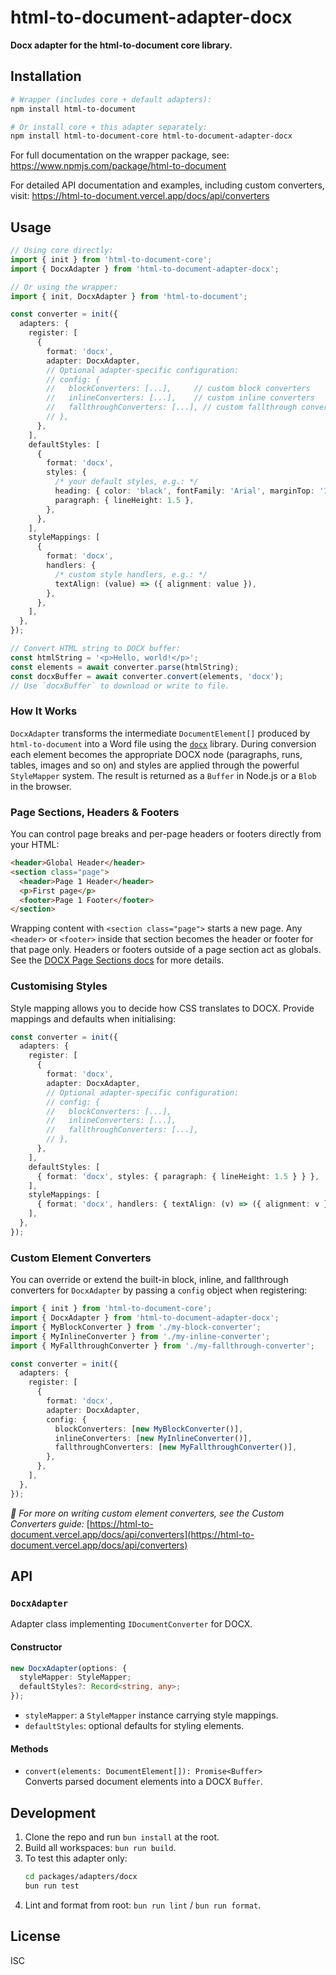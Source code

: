 # html-to-document-adapter-docx

**Docx adapter for the html-to-document core library.**

## Installation

```bash
# Wrapper (includes core + default adapters):
npm install html-to-document

# Or install core + this adapter separately:
npm install html-to-document-core html-to-document-adapter-docx
```

For full documentation on the wrapper package, see:  
https://www.npmjs.com/package/html-to-document

For detailed API documentation and examples, including custom converters, visit:
https://html-to-document.vercel.app/docs/api/converters

## Usage

```ts
// Using core directly:
import { init } from 'html-to-document-core';
import { DocxAdapter } from 'html-to-document-adapter-docx';

// Or using the wrapper:
import { init, DocxAdapter } from 'html-to-document';

const converter = init({
  adapters: {
    register: [
      {
        format: 'docx',
        adapter: DocxAdapter,
        // Optional adapter-specific configuration:
        // config: {
        //   blockConverters: [...],     // custom block converters
        //   inlineConverters: [...],    // custom inline converters
        //   fallthroughConverters: [...], // custom fallthrough converters
        // },
      },
    ],
    defaultStyles: [
      {
        format: 'docx',
        styles: {
          /* your default styles, e.g.: */
          heading: { color: 'black', fontFamily: 'Arial', marginTop: '10px' },
          paragraph: { lineHeight: 1.5 },
        },
      },
    ],
    styleMappings: [
      {
        format: 'docx',
        handlers: {
          /* custom style handlers, e.g.: */
          textAlign: (value) => ({ alignment: value }),
        },
      },
    ],
  },
});

// Convert HTML string to DOCX buffer:
const htmlString = '<p>Hello, world!</p>';
const elements = await converter.parse(htmlString);
const docxBuffer = await converter.convert(elements, 'docx');
// Use `docxBuffer` to download or write to file.
```

### How It Works

`DocxAdapter` transforms the intermediate `DocumentElement[]` produced by
`html-to-document` into a Word file using the
[`docx`](https://www.npmjs.com/package/docx) library. During conversion each
element becomes the appropriate DOCX node (paragraphs, runs, tables, images and
so on) and styles are applied through the powerful `StyleMapper` system. The
result is returned as a `Buffer` in Node.js or a `Blob` in the browser.

### Page Sections, Headers & Footers

You can control page breaks and per-page headers or footers directly from your
HTML:

```html
<header>Global Header</header>
<section class="page">
  <header>Page 1 Header</header>
  <p>First page</p>
  <footer>Page 1 Footer</footer>
</section>
```

Wrapping content with `<section class="page">` starts a new page. Any `<header>`
or `<footer>` inside that section becomes the header or footer for that page
only. Headers or footers outside of a page section act as globals. See the
[DOCX Page Sections docs](https://html-to-document.vercel.app/docs/api/docx-pages)
for more details.

### Customising Styles

Style mapping allows you to decide how CSS translates to DOCX. Provide mappings
and defaults when initialising:

```ts
const converter = init({
  adapters: {
    register: [
      {
        format: 'docx',
        adapter: DocxAdapter,
        // Optional adapter-specific configuration:
        // config: {
        //   blockConverters: [...],
        //   inlineConverters: [...],
        //   fallthroughConverters: [...],
        // },
      },
    ],
    defaultStyles: [
      { format: 'docx', styles: { paragraph: { lineHeight: 1.5 } } },
    ],
    styleMappings: [
      { format: 'docx', handlers: { textAlign: (v) => ({ alignment: v }) } },
    ],
  },
});
```

### Custom Element Converters

You can override or extend the built-in block, inline, and fallthrough converters for `DocxAdapter` by passing a `config` object when registering:

```ts
import { init } from 'html-to-document-core';
import { DocxAdapter } from 'html-to-document-adapter-docx';
import { MyBlockConverter } from './my-block-converter';
import { MyInlineConverter } from './my-inline-converter';
import { MyFallthroughConverter } from './my-fallthrough-converter';

const converter = init({
  adapters: {
    register: [
      {
        format: 'docx',
        adapter: DocxAdapter,
        config: {
          blockConverters: [new MyBlockConverter()],
          inlineConverters: [new MyInlineConverter()],
          fallthroughConverters: [new MyFallthroughConverter()],
        },
      },
    ],
  },
});
```

_📖 For more on writing custom element converters, see the Custom Converters guide:_
[https://html-to-document.vercel.app/docs/api/converters](https://html-to-document.vercel.app/docs/api/converters)

## API

### `DocxAdapter`

Adapter class implementing `IDocumentConverter` for DOCX.

#### Constructor

```ts
new DocxAdapter(options: {
  styleMapper: StyleMapper;
  defaultStyles?: Record<string, any>;
});
```

- `styleMapper`: a `StyleMapper` instance carrying style mappings.
- `defaultStyles`: optional defaults for styling elements.

#### Methods

- `convert(elements: DocumentElement[]): Promise<Buffer>`  
  Converts parsed document elements into a DOCX `Buffer`.

## Development

1. Clone the repo and run `bun install` at the root.
2. Build all workspaces: `bun run build`.
3. To test this adapter only:
   ```bash
   cd packages/adapters/docx
   bun run test
   ```
4. Lint and format from root: `bun run lint` / `bun run format`.

## License

ISC

